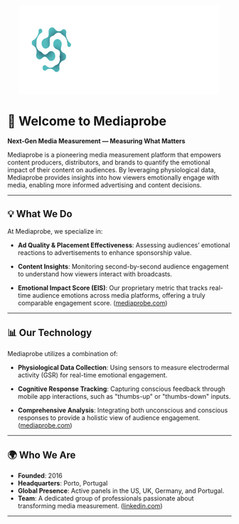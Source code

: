 
<div align="center">
  <a href="https://mediaprobe.com/">
    <img src="../docs/images/logo_white_complete.png" alt="Mediaprobe Logo" width="450" height="200">
  </a>
</div>

# 👋 Welcome to Mediaprobe

**Next-Gen Media Measurement — Measuring What Matters**

Mediaprobe is a pioneering media measurement platform that empowers content producers, distributors, and brands to quantify the emotional impact of their content on audiences. By leveraging physiological data, Mediaprobe provides insights into how viewers emotionally engage with media, enabling more informed advertising and content decisions.

---

## 💡 What We Do

At Mediaprobe, we specialize in:

- **Ad Quality & Placement Effectiveness**: Assessing audiences’ emotional reactions to advertisements to enhance sponsorship value.

- **Content Insights**: Monitoring second-by-second audience engagement to understand how viewers interact with broadcasts.

- **Emotional Impact Score (EIS)**: Our proprietary metric that tracks real-time audience emotions across media platforms, offering a truly comparable engagement score. ([mediaprobe.com](https://mediaprobe.com/?utm_source=chatgpt.com))

---

## 📊 Our Technology

Mediaprobe utilizes a combination of:

- **Physiological Data Collection**: Using sensors to measure electrodermal activity (GSR) for real-time emotional engagement.

- **Cognitive Response Tracking**: Capturing conscious feedback through mobile app interactions, such as "thumbs-up" or "thumbs-down" inputs.

- **Comprehensive Analysis**: Integrating both unconscious and conscious responses to provide a holistic view of audience engagement. ([mediaprobe.com](https://mediaprobe.com/faq/?utm_source=chatgpt.com))

---

## 🌍 Who We Are

- **Founded**: 2016
- **Headquarters**: Porto, Portugal
- **Global Presence**: Active panels in the US, UK, Germany, and Portugal.
- **Team**: A dedicated group of professionals passionate about transforming media measurement. ([linkedin.com](https://www.linkedin.com/company/mediaprobe?utm_source=chatgpt.com))

---
